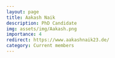 ```yaml
---
layout: page
title: Aakash Naik
description: PhD Candidate
img: assets/img/Aakash.png
importance: 4
redirect: https://www.aakashnaik23.de/
category: Current members
---
```

